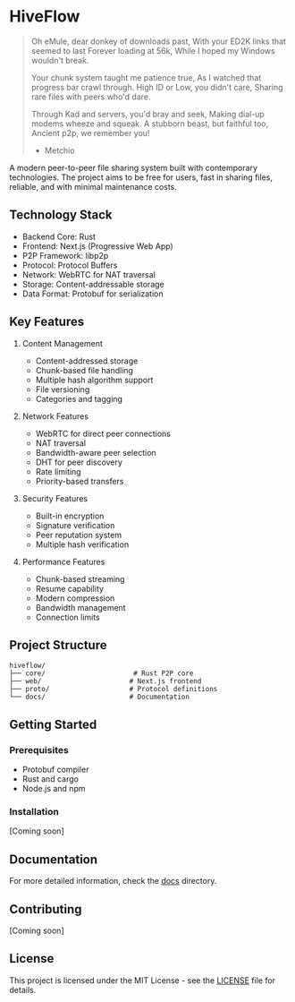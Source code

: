 # HiveFlow

> Oh eMule, dear donkey of downloads past,
> With your ED2K links that seemed to last
> Forever loading at 56k,
> While I hoped my Windows wouldn't break.
> 
> Your chunk system taught me patience true,
> As I watched that progress bar crawl through.
> High ID or Low, you didn't care,
> Sharing rare files with peers who'd dare.
> 
> Through Kad and servers, you'd bray and seek,
> Making dial-up modems wheeze and squeak.
> A stubborn beast, but faithful too,
> Ancient p2p, we remember you!
> - Metchio

A modern peer-to-peer file sharing system built with contemporary technologies. The project aims to be free for users, fast in sharing files, reliable, and with minimal maintenance costs.

## Technology Stack
- Backend Core: Rust
- Frontend: Next.js (Progressive Web App)
- P2P Framework: libp2p
- Protocol: Protocol Buffers
- Network: WebRTC for NAT traversal
- Storage: Content-addressable storage
- Data Format: Protobuf for serialization

## Key Features
1. Content Management
   - Content-addressed storage
   - Chunk-based file handling
   - Multiple hash algorithm support
   - File versioning
   - Categories and tagging

2. Network Features
   - WebRTC for direct peer connections
   - NAT traversal
   - Bandwidth-aware peer selection
   - DHT for peer discovery
   - Rate limiting
   - Priority-based transfers

3. Security Features
   - Built-in encryption
   - Signature verification
   - Peer reputation system
   - Multiple hash verification

4. Performance Features
   - Chunk-based streaming
   - Resume capability
   - Modern compression
   - Bandwidth management
   - Connection limits

## Project Structure
```
hiveflow/
├── core/                      # Rust P2P core
├── web/                      # Next.js frontend
├── proto/                    # Protocol definitions
└── docs/                     # Documentation
```

## Getting Started

### Prerequisites
- Protobuf compiler
- Rust and cargo
- Node.js and npm

### Installation
[Coming soon]

## Documentation
For more detailed information, check the [docs](./docs) directory.

## Contributing
[Coming soon]

## License
This project is licensed under the MIT License - see the [LICENSE](LICENSE) file for details.